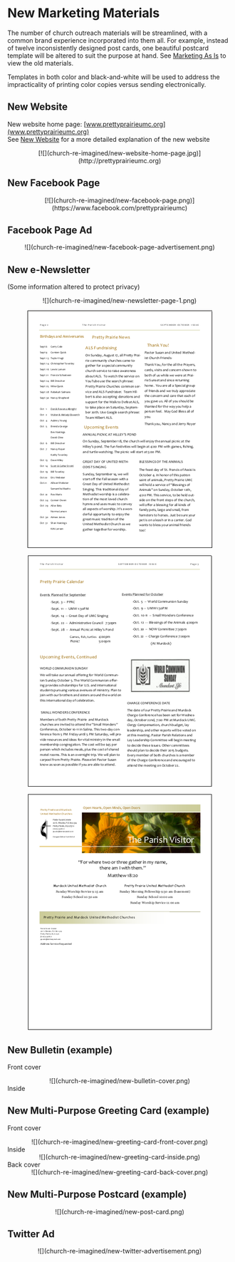 # New Marketing Materials

The number of church outreach materials will be streamlined, with a common brand experience incorporated into them all. For example, instead of twelve inconsistently designed post cards, one beautiful postcard template will be altered to suit the purpose at hand. See [Marketing As Is](marketing_as_is.md) to view the old materials.

Templates in both color and black-and-white will be used to address the impracticality of printing color copies versus sending electronically.

## New Website
 
New website home page: [www.prettyprairieumc.org](www.prettyprairieumc.org)<br>
See [New Website](new_website.md) for a more detailed explanation of the new website
<center>
[![](church-re-imagined/new-website-home-page.jpg)](http://prettyprairieumc.org)
</center>

## New Facebook Page

<center>
[![](church-re-imagined/new-facebook-page.png)](https://www.facebook.com/prettyprairieumc)
</center>

## Facebook Page Ad

<center>
![](church-re-imagined/new-facebook-page-advertisement.png)
</center>

## New e-Newsletter
(Some information altered to protect privacy) 
<center>
![](church-re-imagined/new-newsletter-page-1.png)

![](church-re-imagined/new-newsletter-page-2.png)

![](church-re-imagined/new-newsletter-page-3.png)

![](church-re-imagined/new-newsletter-page-4.png)
</center>

## New Bulletin (example)

Front cover
<center>
![](church-re-imagined/new-bulletin-cover.png)
</center>
Inside

## New Multi-Purpose Greeting Card (example)

Front cover<br>
<center>
![](church-re-imagined/new-greeting-card-front-cover.png)
</center>
Inside<br>
<center>
![](church-re-imagined/new-greeting-card-inside.png)
</center>
Back cover<br>
<center>
![](church-re-imagined/new-greeting-card-back-cover.png)
</center>

## New Multi-Purpose Postcard (example)

<center>
![](church-re-imagined/new-post-card.png)
</center>

## Twitter Ad

<center>
![](church-re-imagined/new-twitter-advertisement.png)
</center>



